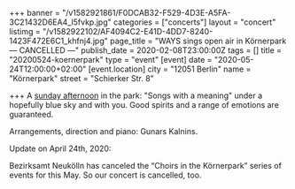 +++
banner = "/v1582921861/F0DCAB32-F529-4D3E-A5FA-3C21432D6EA4_l5fvkp.jpg"
categories = ["concerts"]
layout = "concert"
listimg = "/v1582922102/AF4094C2-E41D-4DD7-8240-1423F472E6C1_khfnj4.jpg"
page_title = "WAYS sings open air in Körnerpark — CANCELLED —"
publish_date = 2020-02-08T23:00:00Z
tags = []
title = "20200524-koernerpark"
type = "event"
[event]
date = "2020-05-24T12:00:00+02:00"
[event.location]
city = "12051 Berlin"
name = "Körnerpark"
street = "Schierker Str. 8"

+++
A [sunday afternoon](x-apple-data-detectors://2) in the park: "Songs with a meaning" under a hopefully blue sky and with you. Good spirits and a range of emotions are guaranteed.

Arrangements, direction and piano: Gunars Kalnins.

Update on April 24th, 2020:

Bezirksamt Neukölln has canceled the “Choirs in the Körnerpark” series of events for this May.  So our concert is cancelled, too.
